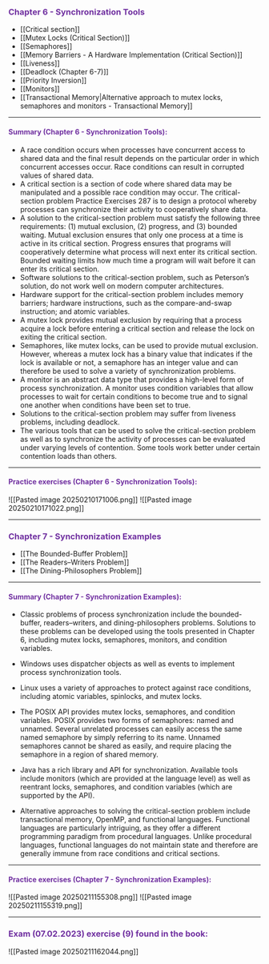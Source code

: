 
### <span style="color:rgb(112, 48, 160)">Chapter 6 - Synchronization Tools</span>

- [[Critical section]]
- [[Mutex Locks (Critical Section)]]
- [[Semaphores]]
- [[Memory Barriers - A Hardware Implementation (Critical Section)]]
- [[Liveness]]
- [[Deadlock (Chapter 6-7)]] 
- [[Priority Inversion]]
- [[Monitors]]
- [[Transactional Memory|Alternative approach to mutex locks, semaphores and monitors - Transactional Memory]]

---
#### <span style="color:rgb(112, 48, 160)">Summary (Chapter 6 - Synchronization Tools):</span> 

- A race condition occurs when processes have concurrent access to shared data and the final result depends on the particular order in which concurrent accesses occur. Race conditions can result in corrupted values of shared data.
- A critical section is a section of code where shared data may be manipulated and a possible race condition may occur. The critical-section problem Practice Exercises 287 is to design a protocol whereby processes can synchronize their activity to cooperatively share data.
- A solution to the critical-section problem must satisfy the following three requirements: (1) mutual exclusion, (2) progress, and (3) bounded waiting. Mutual exclusion ensures that only one process at a time is active in its critical section. Progress ensures that programs will cooperatively determine what process will next enter its critical section. Bounded waiting limits how much time a program will wait before it can enter its critical section.
- Software solutions to the critical-section problem, such as Peterson’s solution, do not work well on modern computer architectures.
- Hardware support for the critical-section problem includes memory barriers; hardware instructions, such as the compare-and-swap instruction; and atomic variables.
- A mutex lock provides mutual exclusion by requiring that a process acquire a lock before entering a critical section and release the lock on exiting the critical section.
- Semaphores, like mutex locks, can be used to provide mutual exclusion. However, whereas a mutex lock has a binary value that indicates if the lock is available or not, a semaphore has an integer value and can therefore be used to solve a variety of synchronization problems.
- A monitor is an abstract data type that provides a high-level form of process synchronization. A monitor uses condition variables that allow processes to wait for certain conditions to become true and to signal one another when conditions have been set to true.
- Solutions to the critical-section problem may suffer from liveness problems, including deadlock.
- The various tools that can be used to solve the critical-section problem as well as to synchronize the activity of processes can be evaluated under varying levels of contention. Some tools work better under certain contention loads than others.

---

#### <span style="color:rgb(112, 48, 160)">Practice exercises (Chapter 6 - Synchronization Tools):</span>


![[Pasted image 20250210171006.png]]
![[Pasted image 20250210171022.png]]


---

### <span style="color:rgb(112, 48, 160)">Chapter 7 - Synchronization Examples</span>

- [[The Bounded-Buffer Problem]] 
- [[The Readers–Writers Problem]] 
- [[The Dining-Philosophers Problem]]

---

#### <span style="color:rgb(112, 48, 160)">Summary (Chapter 7 - Synchronization Examples):</span> 


- Classic problems of process synchronization include the bounded-buffer, readers–writers, and dining-philosophers problems. Solutions to these problems can be developed using the tools presented in Chapter 6, including mutex locks, semaphores, monitors, and condition variables.

- Windows uses dispatcher objects as well as events to implement process synchronization tools.

- Linux uses a variety of approaches to protect against race conditions, including atomic variables, spinlocks, and mutex locks.

- The POSIX API provides mutex locks, semaphores, and condition variables. POSIX provides two forms of semaphores: named and unnamed. Several unrelated processes can easily access the same named semaphore by simply referring to its name. Unnamed semaphores cannot be shared as easily, and require placing the semaphore in a region of shared memory.

- Java has a rich library and API for synchronization. Available tools include monitors (which are provided at the language level) as well as reentrant locks, semaphores, and condition variables (which are supported by the API).

- Alternative approaches to solving the critical-section problem include transactional memory, OpenMP, and functional languages. Functional languages are particularly intriguing, as they offer a different programming paradigm from procedural languages. Unlike procedural languages, functional languages do not maintain state and therefore are generally immune from race conditions and critical sections.

---
#### <span style="color:rgb(112, 48, 160)">Practice exercises (Chapter 7 - Synchronization Examples):</span>


![[Pasted image 20250211155308.png]]
![[Pasted image 20250211155319.png]]

---

### <span style="color:rgb(112, 48, 160)">Exam (07.02.2023) exercise (9) found in the book:</span>

![[Pasted image 20250211162044.png]]